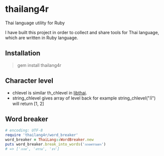thailang4r
==========
Thai language utility for Ruby

I have built this project in order to collect and share tools for Thai language, which are written in Ruby language. 

Installation
------------
> gem install thailang4r

Character level
---------------
* chlevel is similar th_chlevel in [libthai](http://linux.thai.net/projects/libthai).
* string_chlevel gives array of level back for example string_chlevel("กี") will return [1, 2]

Word breaker
------------
```ruby
# encoding: UTF-8
require 'thailang4r/word_breaker'
word_breaker = ThaiLang::WordBreaker.new
puts word_breaker.break_into_words('กกตศรรมขจ')
# => ['กกต', 'ศรรม', 'ขจ']

```
